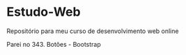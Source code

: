 # Estudo-Web
Repositório para meu curso de desenvolvimento web online

Parei no 343. Botôes - Bootstrap
